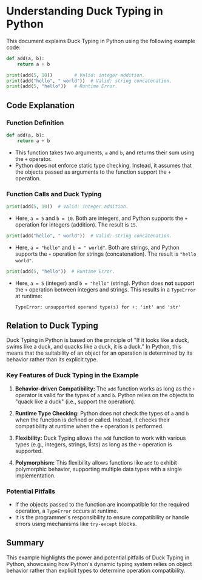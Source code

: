 
# Understanding Duck Typing in Python

This document explains Duck Typing in Python using the following example code:

```python
def add(a, b):
    return a + b

print(add(5, 10))        # Valid: integer addition.
print(add("hello", " world"))  # Valid: string concatenation.
print(add(5, "hello"))   # Runtime Error.
```

## Code Explanation

### Function Definition
```python
def add(a, b):
    return a + b
```
- This function takes two arguments, `a` and `b`, and returns their sum using the `+` operator.
- Python does not enforce static type checking. Instead, it assumes that the objects passed as arguments to the function support the `+` operation.

### Function Calls and Duck Typing
```python
print(add(5, 10))  # Valid: integer addition.
```
- Here, `a = 5` and `b = 10`. Both are integers, and Python supports the `+` operation for integers (addition). The result is `15`.

```python
print(add("hello", " world"))  # Valid: string concatenation.
```
- Here, `a = "hello"` and `b = " world"`. Both are strings, and Python supports the `+` operation for strings (concatenation). The result is `"hello world"`.

```python
print(add(5, "hello"))  # Runtime Error.
```
- Here, `a = 5` (integer) and `b = "hello"` (string). Python does **not** support the `+` operation between integers and strings. This results in a `TypeError` at runtime:
  ```
  TypeError: unsupported operand type(s) for +: 'int' and 'str'
  ```

## Relation to Duck Typing

Duck Typing in Python is based on the principle of "If it looks like a duck, swims like a duck, and quacks like a duck, it is a duck." In Python, this means that the suitability of an object for an operation is determined by its behavior rather than its explicit type.

### Key Features of Duck Typing in the Example

1. **Behavior-driven Compatibility:** The `add` function works as long as the `+` operator is valid for the types of `a` and `b`. Python relies on the objects to "quack like a duck" (i.e., support the operation).

2. **Runtime Type Checking:** Python does not check the types of `a` and `b` when the function is defined or called. Instead, it checks their compatibility at runtime when the `+` operation is performed.

3. **Flexibility:** Duck Typing allows the `add` function to work with various types (e.g., integers, strings, lists) as long as the `+` operation is supported.

4. **Polymorphism:** This flexibility allows functions like `add` to exhibit polymorphic behavior, supporting multiple data types with a single implementation.

### Potential Pitfalls
- If the objects passed to the function are incompatible for the required operation, a `TypeError` occurs at runtime.
- It is the programmer's responsibility to ensure compatibility or handle errors using mechanisms like `try-except` blocks.

## Summary
This example highlights the power and potential pitfalls of Duck Typing in Python, showcasing how Python's dynamic typing system relies on object behavior rather than explicit types to determine operation compatibility.

